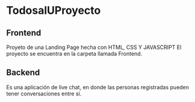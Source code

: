 # TodosalUProyecto

## Frontend
Proyeto de una Landing Page hecha con HTML, CSS Y JAVASCRIPT
El proyecto se encuentra en la carpeta llamada Frontend.

## Backend
Es una aplicación de live chat, en donde las personas registradas pueden tener conversaciones entre sí.

